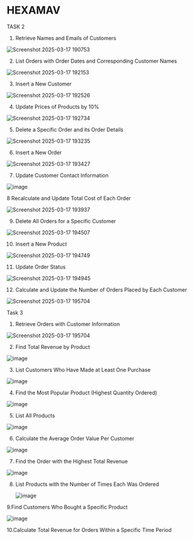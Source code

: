# HEXAMAV

TASK 2

1. Retrieve Names and Emails of Customers



![Screenshot 2025-03-17 190753](https://github.com/user-attachments/assets/e49234b1-4a9b-46ba-b09b-bde7de75889a)


2. List Orders with Order Dates and Corresponding Customer Names


![Screenshot 2025-03-17 192153](https://github.com/user-attachments/assets/ae2af089-4dfd-4a6b-906a-2cbdb57457fb)


3. Insert a New Customer

![Screenshot 2025-03-17 192526](https://github.com/user-attachments/assets/069add5b-fff3-4d26-b2f6-eb376fc0c7ff)



4. Update Prices of Products by 10%



![Screenshot 2025-03-17 192734](https://github.com/user-attachments/assets/739f7671-3dd2-4776-a58f-0ea4a73f09ed)



5. Delete a Specific Order and its Order Details



![Screenshot 2025-03-17 193235](https://github.com/user-attachments/assets/fa0fa311-ec3b-4892-86d0-5eb2c0dff7ed)


6. Insert a New Order



 ![Screenshot 2025-03-17 193427](https://github.com/user-attachments/assets/f90bdb20-2959-4619-827c-ffae7f028a62)



 7. Update Customer Contact Information

  ![image](https://github.com/user-attachments/assets/20024dd9-0afe-4245-85ef-4bc42cf3f78a)


 8 Recalculate and Update Total Cost of Each Order


 
![Screenshot 2025-03-17 193937](https://github.com/user-attachments/assets/6e4a08ed-2ef4-4e93-8bea-fc0b3a448066)



 9. Delete All Orders for a Specific Customer



![Screenshot 2025-03-17 194507](https://github.com/user-attachments/assets/9439a2be-2244-4446-83be-bf6a2c46a892)

 10. Insert a New Product


![Screenshot 2025-03-17 194749](https://github.com/user-attachments/assets/d2c12aa3-4b76-4393-aa13-f6eb67b09275)



11. Update Order Status 


![Screenshot 2025-03-17 194945](https://github.com/user-attachments/assets/99925c9f-666c-424c-ac60-a5a8e2ea5c63)



 12.  Calculate and Update the Number of Orders Placed by Each Customer


![Screenshot 2025-03-17 195704](https://github.com/user-attachments/assets/80e32484-ac44-4003-ab09-679658ec3e9b)


Task 3


1. Retrieve Orders with Customer Information


![Screenshot 2025-03-17 195704](https://github.com/user-attachments/assets/c2c605ff-b378-46bc-903c-74447c1c7e08)

2. Find Total Revenue by Product


![image](https://github.com/user-attachments/assets/33d4276e-c782-4402-a9f2-fee488ab6789)


3. List Customers Who Have Made at Least One Purchase

![image](https://github.com/user-attachments/assets/cab491b9-d946-4114-bd4a-9e0b615287bb)


4. Find the Most Popular Product (Highest Quantity Ordered)


![image](https://github.com/user-attachments/assets/8f872fdc-9e95-48d4-aec9-268ad721d2ba)



5. List All Products



![image](https://github.com/user-attachments/assets/9e209884-b85d-4f04-a191-e57dfa1b8a17)



6. Calculate the Average Order Value Per Customer


![image](https://github.com/user-attachments/assets/d72c86bc-ced4-48ed-b303-714b21775671)


7. Find the Order with the Highest Total Revenue

![image](https://github.com/user-attachments/assets/7527308f-e9da-4cc6-b076-9ead92d1d3f6)


8. List Products with the Number of Times Each Was Ordered
   

   ![image](https://github.com/user-attachments/assets/732b2ba9-fb2a-46cf-9fdd-dc840dca52dc)


9.Find Customers Who Bought a Specific Product

![image](https://github.com/user-attachments/assets/fd9cea76-663e-45b1-a8e4-adc5d671f570)



10.Calculate Total Revenue for Orders Within a Specific Time Period


